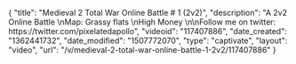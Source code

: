 {
    "title": "Medieval 2 Total War Online Battle # 1 (2v2)",
    "description": "A 2v2 Online Battle \nMap: Grassy flats \nHigh Money \n\nFollow me on twitter: https:\/\/twitter.com\/pixelatedapollo",
    "videoid": "117407886",
    "date_created": "1362441732",
    "date_modified": "1507772070",
    "type": "captivate",
    "layout": "video",
    "url": "\/v\/medieval-2-total-war-online-battle-1-2v2\/117407886"
}